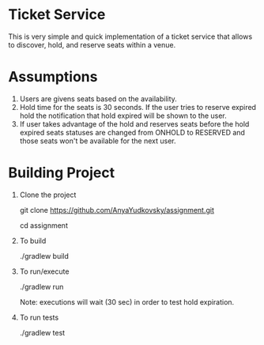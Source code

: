 # Ticket Service
This is very simple and quick implementation of a ticket service that allows to discover, hold, 
and reserve seats within a venue.


# Assumptions

1. Users are givens seats based on the availability.
2. Hold time for the seats is 30 seconds. If the user tries to reserve expired hold the 
notification that hold expired will be shown to the user.  
5. If user takes advantage of the hold and reserves seats before the hold expired seats statuses are changed from ONHOLD
 to RESERVED and those seats won't be available for the next user. 

# Building Project

1.	Clone the project
	
	git clone https://github.com/AnyaYudkovsky/assignment.git
	
	cd assignment
	
2.	To build
	
	./gradlew build  
	
3.	To run/execute
	
	./gradlew run
	
	Note: executions will wait (30 sec) in order to test hold expiration.
	
4.	To run tests

	./gradlew test  
